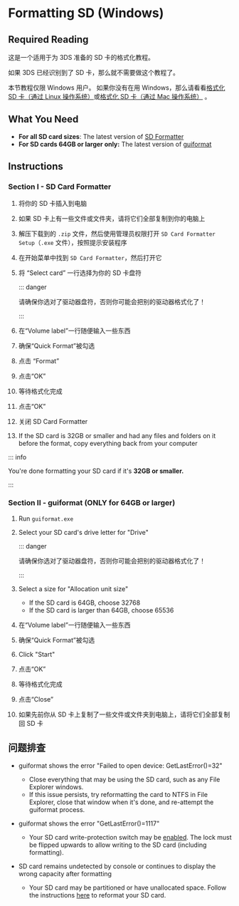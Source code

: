 # Formatting SD (Windows)

## Required Reading

这是一个适用于为 3DS 准备的 SD 卡的格式化教程。

如果 3DS 已经识别到了 SD 卡，那么就不需要做这个教程了。

本节教程仅限 Windows 用户。 如果你没有在用 Windows，那么请看看[格式化 SD 卡（通过 Linux 操作系统）](formatting-sd-\(linux\))或[格式化 SD 卡（通过 Mac 操作系统）](formatting-sd-\(mac\)) 。

## What You Need

- **For all SD card sizes**: The latest version of [SD Formatter](https://www.sdcard.org/downloads/formatter/sd-memory-card-formatter-for-windows-download/)
- **For SD cards 64GB or larger only:** The latest version of [guiformat](http://ridgecrop.co.uk/index.htm?guiformat.htm)

## Instructions

### Section I - SD Card Formatter

1. 将你的 SD 卡插入到电脑

2. 如果 SD 卡上有一些文件或文件夹，请将它们全部复制到你的电脑上

3. 解压下载到的 `.zip` 文件，然后使用管理员权限打开 `SD Card Formatter Setup`（`.exe` 文件），按照提示安装程序

4. 在开始菜单中找到 `SD Card Formatter`，然后打开它

5. 将 “Select card” 一行选择为你的 SD 卡盘符

    ::: danger

    请确保你选对了驱动器盘符，否则你可能会把别的驱动器格式化了！

    :::

6. 在“Volume label”一行随便输入一些东西

7. 确保“Quick Format”被勾选

8. 点击 “Format”

9. 点击“OK”

10. 等待格式化完成

11. 点击“OK”

12. 关闭 SD Card Formatter

13. If the SD card is 32GB or smaller and had any files and folders on it before the format, copy everything back from your computer

::: info

You're done formatting your SD card if it's **32GB or smaller.**

:::

### Section II - guiformat (ONLY for 64GB or larger)

1. Run `guiformat.exe`

2. Select your SD card's drive letter for "Drive"

    ::: danger

    请确保你选对了驱动器盘符，否则你可能会把别的驱动器格式化了！

    :::

3. Select a size for "Allocation unit size"
    - If the SD card is 64GB, choose 32768
    - If the SD card is larger than 64GB, choose 65536

4. 在“Volume label”一行随便输入一些东西

5. 确保“Quick Format”被勾选

6. Click "Start"

7. 点击“OK”

8. 等待格式化完成

9. 点击“Close”

10. 如果先前你从 SD 卡上复制了一些文件或文件夹到电脑上，请将它们全部复制回 SD 卡

## 问题排查

- guiformat shows the error "Failed to open device: GetLastError()=32"
    - Close everything that may be using the SD card, such as any File Explorer windows.
    - If this issue persists, try reformatting the card to NTFS in File Explorer, close that window when it's done, and re-attempt the guiformat process.

- guiformat shows the error "GetLastError()=1117"
    - Your SD card write-protection switch may be [enabled](/images/sdlock.png). The lock must be flipped upwards to allow writing to the SD card (including formatting).

- SD card remains undetected by console or continues to display the wrong capacity after formatting
    - Your SD card may be partitioned or have unallocated space. Follow the instructions [here](https://wiki.hacks.guide/wiki/SD_Clean/Windows) to reformat your SD card.
